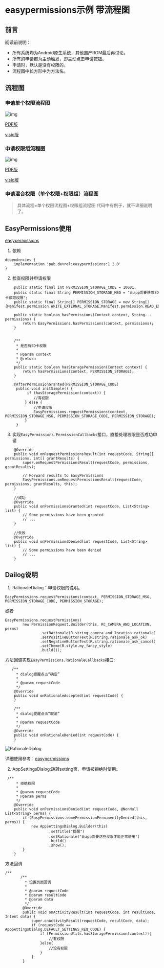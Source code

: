 # easypermissions示例 带流程图

## 前言
阅读前说明：

* 所有系统均为Android原生系统，其他国产ROM最后再讨论。
* 所有的申请都为主动触发，即主动点击申请按钮。
* 申请时，默认是没有权限的。
* 流程图中长方形中为方法名。

## 流程图
### 申请单个权限流程图

![img](https://github.com/mzyq/PermissionExample/blob/a5ccdc5254de9940aacd646fb1af024058480180/doc/simple.jpg)

[PDF版](https://github.com/mzyq/PermissionExample/blob/a5ccdc5254de9940aacd646fb1af024058480180/doc/simple.pdf)

[visio版](https://github.com/mzyq/PermissionExample/blob/a5ccdc5254de9940aacd646fb1af024058480180/doc/simple.vsdx)

### 申请权限组流程图
![img](https://github.com/mzyq/PermissionExample/blob/a5ccdc5254de9940aacd646fb1af024058480180/doc/group.jpg)

[PDF版](https://github.com/mzyq/PermissionExample/blob/a5ccdc5254de9940aacd646fb1af024058480180/doc/group.pdf)

[visio版](https://github.com/mzyq/PermissionExample/blob/a5ccdc5254de9940aacd646fb1af024058480180/doc/group.vsdx)

### 申请混合权限（单个权限+权限组）流程图
> 具体流程=单个权限流程图+权限组流程图
代码中有例子，就不详细说明了。

## EasyPermissions使用

[easypermissions](https://github.com/googlesamples/easypermissions)

1. 依赖

```
dependencies {
    implementation 'pub.devrel:easypermissions:1.2.0'
}
```
2. 检查权限并申请权限

```
    public static final int PERMISSION_STORAGE_CODE = 10001;
    public static final String PERMISSION_STORAGE_MSG = "此app需要获取SD卡读取权限";
    public static final String[] PERMISSION_STORAGE = new String[]{Manifest.permission.WRITE_EXTERNAL_STORAGE,Manifest.permission.READ_EXTERNAL_STORAGE};

    public static boolean hasPermissions(Context context, String... permissions) {
        return EasyPermissions.hasPermissions(context, permissions);
    }


    /**
     * 是否有SD卡权限
     *
     * @param context
     * @return
     */
    public static boolean hasStoragePermission(Context context) {
        return hasPermissions(context, PERMISSION_STORAGE);
    }

    @AfterPermissionGranted(PERMISSION_STORAGE_CODE)
     public void initSimple() {
          if (hasStoragePermission(context)) {
             //有权限
         } else {
             //申请权限
             EasyPermissions.requestPermissions(context, PERMISSION_STORAGE_MSG, PERMISSION_STORAGE_CODE, PERMISSION_STORAGE);
         }
     }

```
3. 实现```EasyPermissions.PermissionCallbacks```接口，直接处理权限是否成功申请

```
    @Override
    public void onRequestPermissionsResult(int requestCode, String[] permissions, int[] grantResults) {
        super.onRequestPermissionsResult(requestCode, permissions, grantResults);

        // Forward results to EasyPermissions
        EasyPermissions.onRequestPermissionsResult(requestCode, permissions, grantResults, this);
    }

    //成功
    @Override
    public void onPermissionsGranted(int requestCode, List<String> list) {
        // Some permissions have been granted
        // ...
    }

    //失败
    @Override
    public void onPermissionsDenied(int requestCode, List<String> list) {
        // Some permissions have been denied
        // ...
    }
```

## Dailog说明
1. RationaleDialog：申请权限的说明。
```
EasyPermissions.requestPermissions(context, PERMISSION_STORAGE_MSG, PERMISSION_STORAGE_CODE, PERMISSION_STORAGE);
```
或者
```
EasyPermissions.requestPermissions(
        new PermissionRequest.Builder(this, RC_CAMERA_AND_LOCATION, perms)
                .setRationale(R.string.camera_and_location_rationale)
                .setPositiveButtonText(R.string.rationale_ask_ok)
                .setNegativeButtonText(R.string.rationale_ask_cancel)
                .setTheme(R.style.my_fancy_style)
                .build());
```

方法回调实现```EasyPermissions.RationaleCallbacks```接口:
```
   /**
     * dialog提醒点击“确定”
     *
     * @param requestCode
     */
    @Override
    public void onRationaleAccepted(int requestCode) {
    }

    /**
     * dialog提醒点击“取消”
     *
     * @param requestCode
     */
    @Override
    public void onRationaleDenied(int requestCode) {
    }
```
![RationaleDialog](http://p7rrs468p.bkt.clouddn.com/Rationale%20Dialog.png)

详细使用参考：[easypermissions](https://github.com/googlesamples/easypermissions)

2. AppSettingsDialog:跳转setting页，申请被拒绝时使用。
```
 /**
     * 拒绝权限
     *
     * @param requestCode
     * @param perms
     */
    @Override
    public void onPermissionsDenied(int requestCode, @NonNull List<String> perms) {
        if (EasyPermissions.somePermissionPermanentlyDenied(this, perms)) {
            new AppSettingsDialog.Builder(this)
                    .setTitle("提醒")
                    .setRationale("此app需要这些权限才能正常使用")
                    .build()
                    .show();
        }
    }
```
方法回调
```
/**
       /**
         * 设置页面回调
         *
         * @param requestCode
         * @param resultCode
         * @param data
         */
        @Override
        public void onActivityResult(int requestCode, int resultCode, Intent data) {
            super.onActivityResult(requestCode, resultCode, data);
            if (requestCode == AppSettingsDialog.DEFAULT_SETTINGS_REQ_CODE) {
                if (PermissionUtils.hasStoragePermission(context)){
                    //有权限
                }else{
                    //没有权限
                }
            }
        }
```

